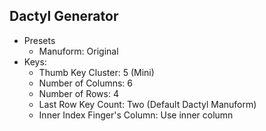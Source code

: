 ## Dactyl Generator

- Presets
    - Manuform: Original
- Keys:
    - Thumb Key Cluster: 5 (Mini)
    - Number of Columns: 6
    - Number of Rows: 4
    - Last Row Key Count: Two (Default Dactyl Manuform)
    - Inner Index Finger's Column: Use inner column

